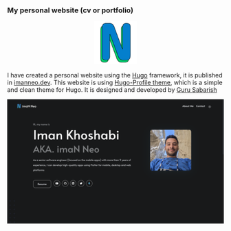 ### My personal website (cv or portfolio)
<div style="text-align:center"><img src="https://github.com/imaNNeo/imanneo.dev/blob/main/static/fav.png?raw=true" width="100" /></div>

I have created a personal website using the [Hugo](https://gohugo.io/) framework, it is published in [imanneo.dev](https://imanneo.dev/).
This website is using [Hugo-Profile theme](https://themes.gohugo.io/themes/hugo-profile/), which is a simple and clean theme for Hugo. It is designed and developed by [Guru Sabarish](https://www.linkedin.com/in/gurusabarish/)

<div style="text-align:center"><img src="https://github.com/imaNNeo/imanneo.dev/blob/main/repo_files/screenshot1.png?raw=true" /></div>